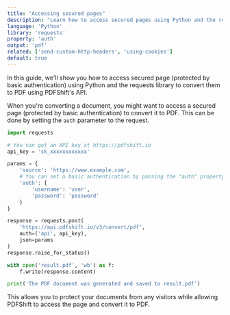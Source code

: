 ```yaml
---
title: "Accessing secured pages"
description: "Learn how to access secured pages using Python and the requests library. This guide offers detailed steps with code samples in Python and the requests library, highlighting how you can acces page protected by basic authentication to convert them to PDF using PDFShift's API."
language: 'Python'
library: 'requests'
property: 'auth'
output: 'pdf'
related: ['send-custom-http-headers', 'using-cookies']
default: true
---
```


In this guide, we'll show you how to access secured page (protected by basic authentication) using Python and the requests library to convert them to PDF using PDFShift's API.

When you're converting a document, you might want to access a secured page (protected by basic authentication) to convert it to PDF. This can be done by setting the `auth` parameter to the request.

```python
import requests

# You can get an API key at https://pdfshift.io
api_key = 'sk_xxxxxxxxxxxx'

params = {
    'source': 'https://www.example.com',
    # You can set a basic authentication by passing the "auth" property which contains a username and password
    'auth': {
        'username': 'user',
        'password': 'password'
    }
}

response = requests.post(
    'https://api.pdfshift.io/v3/convert/pdf',
    auth=('api', api_key),
    json=params
)
response.raise_for_status()

with open('result.pdf', 'wb') as f:
    f.write(response.content)

print('The PDF document was generated and saved to result.pdf')
```

This allows you to protect your documents from any visitors while allowing PDFShift to access the page and convert it to PDF.

